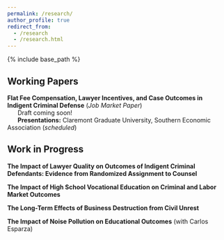 ```yaml
---
permalink: /research/
author_profile: true
redirect_from:
  - /research
  - /research.html
---
```


{% include base_path %}

## Working Papers

**Flat Fee Compensation, Lawyer Incentives, and Case Outcomes in Indigent Criminal Defense** (*Job Market Paper*)  
&nbsp;&nbsp;&nbsp;&nbsp;&nbsp;&nbsp;Draft coming soon!  
&nbsp;&nbsp;&nbsp;&nbsp;&nbsp;&nbsp;**Presentations:** Claremont Graduate University, Southern Economic Association (*scheduled*)  


## Work in Progress

**The Impact of Lawyer Quality on Outcomes of Indigent Criminal Defendants: Evidence from Randomized Assignment to Counsel**

**The Impact of High School Vocational Education on Criminal and Labor Market Outcomes**

**The Long-Term Effects of Business Destruction from Civil Unrest**

**The Impact of Noise Pollution on Educational Outcomes** (with Carlos Esparza)

